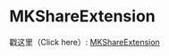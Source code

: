# MKShareExtension

戳这里（Click here）: [MKShareExtension](http://mkapple.cn/2016/06/23/ShareExtension)
